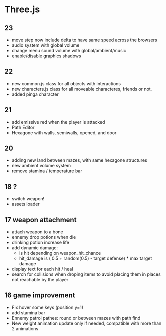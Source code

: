 # Three.js

## 23

- move step now include delta to have same speed across the browsers
- audio system with global volume
- change menu sound volume with global/ambient/music
- enable/disable graphics shadows

## 22

- new common.js class for all objects with interactions
- new characters.js class for all moveable characteres, friends or not.
- added pinga character

## 21

- add emissive red when the player is attacked
- Path Editor
- Hexagone with walls, semiwalls, opened, and door

## 20
- adding new land between mazes, with same hexagone structures
- new ambient volume system
- remove stamina / temperature bar

## 18 ?
- switch weapon!
- assets loader

## 17 weapon attachment
- attach weapon to a bone
- ennemy drop  potions when die
- drinking potion increase life
- add dynamic damage:
    * is hit depending on weapon_hit_chance
    * hit_damage is ( 0.5 + random(0.5) - target defense) * max target damage
- display text for each hit / heal
- search for collisions when droping items to avoid placing them in places not reachable 
by the player


## 16 game improvement
- Fix hover some keys (position y=1)
- add stamina bar
- Ennemy patrol pathes: round or between mazes with path find
- New weight animation update only if needed, compatible with more than 2 animations 

